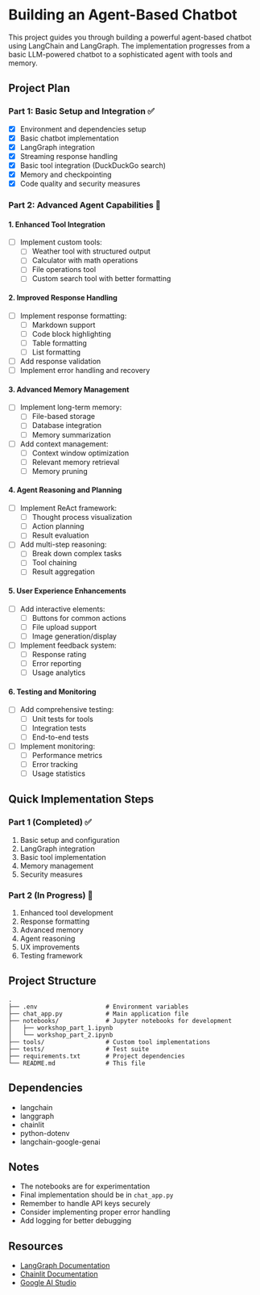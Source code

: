 # Building an Agent-Based Chatbot

This project guides you through building a powerful agent-based chatbot using LangChain and LangGraph.
The implementation progresses from a basic LLM-powered chatbot to a sophisticated agent with tools and memory.

## Project Plan

### Part 1: Basic Setup and Integration ✅

- [x] Environment and dependencies setup
- [x] Basic chatbot implementation
- [x] LangGraph integration
- [x] Streaming response handling
- [x] Basic tool integration (DuckDuckGo search)
- [x] Memory and checkpointing
- [x] Code quality and security measures

### Part 2: Advanced Agent Capabilities 🚀

#### 1. Enhanced Tool Integration

- [ ] Implement custom tools:
  - [ ] Weather tool with structured output
  - [ ] Calculator with math operations
  - [ ] File operations tool
  - [ ] Custom search tool with better formatting

#### 2. Improved Response Handling

- [ ] Implement response formatting:
  - [ ] Markdown support
  - [ ] Code block highlighting
  - [ ] Table formatting
  - [ ] List formatting
- [ ] Add response validation
- [ ] Implement error handling and recovery

#### 3. Advanced Memory Management

- [ ] Implement long-term memory:
  - [ ] File-based storage
  - [ ] Database integration
  - [ ] Memory summarization
- [ ] Add context management:
  - [ ] Context window optimization
  - [ ] Relevant memory retrieval
  - [ ] Memory pruning

#### 4. Agent Reasoning and Planning

- [ ] Implement ReAct framework:
  - [ ] Thought process visualization
  - [ ] Action planning
  - [ ] Result evaluation
- [ ] Add multi-step reasoning:
  - [ ] Break down complex tasks
  - [ ] Tool chaining
  - [ ] Result aggregation

#### 5. User Experience Enhancements

- [ ] Add interactive elements:
  - [ ] Buttons for common actions
  - [ ] File upload support
  - [ ] Image generation/display
- [ ] Implement feedback system:
  - [ ] Response rating
  - [ ] Error reporting
  - [ ] Usage analytics

#### 6. Testing and Monitoring

- [ ] Add comprehensive testing:
  - [ ] Unit tests for tools
  - [ ] Integration tests
  - [ ] End-to-end tests
- [ ] Implement monitoring:
  - [ ] Performance metrics
  - [ ] Error tracking
  - [ ] Usage statistics

## Quick Implementation Steps

### Part 1 (Completed) ✅

1. Basic setup and configuration
2. LangGraph integration
3. Basic tool implementation
4. Memory management
5. Security measures

### Part 2 (In Progress) 🚀

1. Enhanced tool development
2. Response formatting
3. Advanced memory
4. Agent reasoning
5. UX improvements
6. Testing framework

## Project Structure

```text
.
├── .env                   # Environment variables
├── chat_app.py            # Main application file
├── notebooks/             # Jupyter notebooks for development
│   ├── workshop_part_1.ipynb
│   └── workshop_part_2.ipynb
├── tools/                 # Custom tool implementations
├── tests/                 # Test suite
├── requirements.txt       # Project dependencies
└── README.md              # This file
```

## Dependencies

- langchain
- langgraph
- chainlit
- python-dotenv
- langchain-google-genai

## Notes

- The notebooks are for experimentation
- Final implementation should be in `chat_app.py`
- Remember to handle API keys securely
- Consider implementing proper error handling
- Add logging for better debugging

## Resources

- [LangGraph Documentation](https://langchain-ai.github.io/langgraph/)
- [Chainlit Documentation](https://docs.chainlit.io/)
- [Google AI Studio](https://aistudio.google.com/app/apikey)
